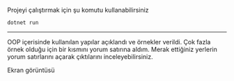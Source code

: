 Projeyi çalıştırmak için şu komutu kullanabilirsiniz
<br>

    dotnet run

---

OOP içerisinde kullanılan yapılar açıklandı ve örnekler verildi. Çok fazla örnek olduğu için bir kısmını yorum satırına aldım. Merak ettiğiniz yerlerin yorum satırlarını açarak çıktılarını inceleyebilirsiniz.

Ekran görüntüsü
<br>

